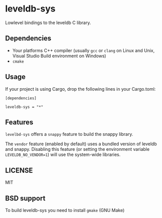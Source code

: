 # leveldb-sys

Lowlevel bindings to the leveldb C library.

## Dependencies

* Your platforms C++ compiler (usually `gcc` or `clang` on Linux and Unix, Visual Studio Build environment on Windows)
* `cmake`

## Usage

If your project is using Cargo, drop the following lines in your Cargo.toml:

```
[dependencies]

leveldb-sys = "*"
```

## Features

`levelbd-sys` offers a `snappy` feature to build the snappy library.

The `vendor` feature (enabled by default) uses a bundled version of leveldb
and snappy. Disabling this feature (or setting the environment variable
`LEVELDB_NO_VENDOR=1`) will use the system-wide libraries.

## LICENSE

MIT

## BSD support

To build leveldb-sys you need to install `gmake` (GNU Make)
